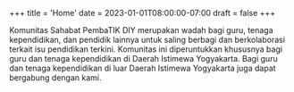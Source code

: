 +++
title = 'Home'
date = 2023-01-01T08:00:00-07:00
draft = false
+++

Komunitas Sahabat PembaTIK DIY merupakan wadah bagi guru, tenaga kependidikan, dan pendidik lainnya untuk saling berbagi dan berkolaborasi terkait isu pendidikan terkini. Komunitas ini diperuntukkan khususnya bagi guru dan tenaga kependidikan di Daerah Istimewa Yogyakarta. Bagi guru dan tenaga kependidikan di luar Daerah Istimewa Yogyakarta juga dapat bergabung dengan kami.
